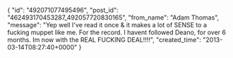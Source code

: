  {
   "id": "492071077495496",
   "post_id": "462493170453287_492057720830165",
   "from_name": "Adam Thomas",
   "message": "Yep well I've read it once & it makes a lot of SENSE to a fucking muppet like me. For the record. I havent followed Deano, for over 6 months. Im now with the REAL FUCKING DEAL!!!!",
   "created_time": "2013-03-14T08:27:40+0000"
 }
